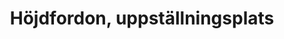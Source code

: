 ---
title: 'Höjdfordon, uppställningsplats'
symbol_image: '/images/symbols/insats/18.svg'
weight: 18
card: true
card_color: 'bg-symbol-red'
---